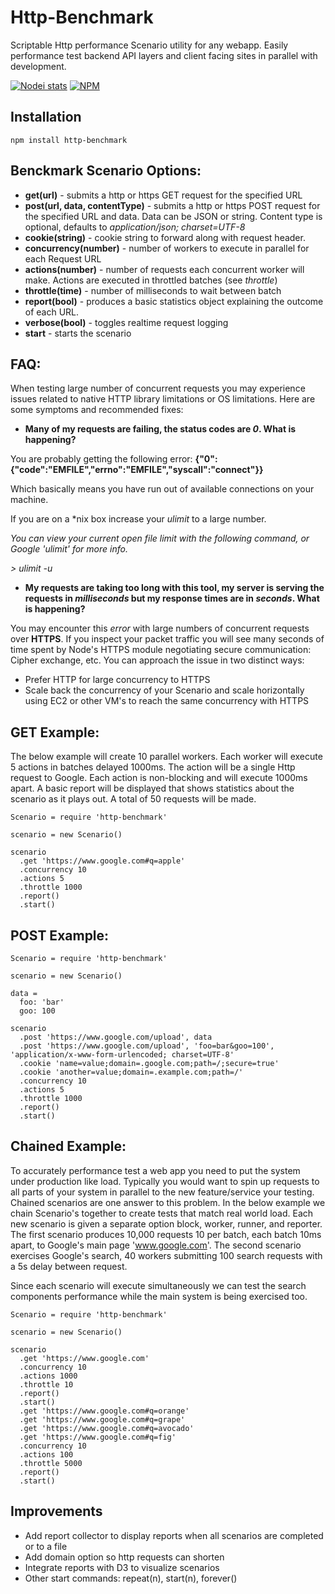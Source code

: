 Http-Benchmark
=============

Scriptable Http performance Scenario utility for any webapp. Easily performance test backend API layers and client facing sites in parallel with development.

[![Nodei stats](https://nodei.co/npm/http-benchmark.png?downloads=true)](https://npmjs.org/package/http-benchmark)
[![NPM](https://nodei.co/npm-dl/http-benchmark.png)](https://npmjs.org/package/http-benchmark)

## Installation
    npm install http-benchmark

## __Benckmark Scenario Options__:

 - __get(url)__ - submits a http or https GET request for the specified URL
 - __post(url, data, contentType)__ - submits a http or https POST request for the specified URL and data. Data can be JSON or string. Content type is optional, defaults to _application/json; charset=UTF-8_
 - __cookie(string)__ - cookie string to forward along with request header.
 - __concurrency(number)__ - number of workers to execute in parallel for each Request URL
 - __actions(number)__ - number of requests each concurrent worker will make. Actions are executed in throttled batches (see _throttle_)
 - __throttle(time)__ - number of milliseconds to wait between batch
 - __report(bool)__ - produces a basic statistics object explaining the outcome of each URL.
 - __verbose(bool)__ - toggles realtime request logging
 - __start__ - starts the scenario

## FAQ:
When testing large number of concurrent requests you may experience issues related to native HTTP library limitations or OS limitations. Here are some symptoms and recommended fixes:
 - __Many of my requests are failing, the status codes are _0_. What is happening?__

 You are probably getting the following error: __{"0":{"code":"EMFILE","errno":"EMFILE","syscall":"connect"}}__

 Which basically means you have run out of available connections on your machine.

 If you are on a *nix box increase your _ulimit_ to a large number.

 _You can view your current open file limit with the following command, or Google 'ulimit' for more info._

 _> ulimit -u_

 - __My requests are taking too long with this tool, my server is serving the requests in _milliseconds_ but my response times are in _seconds_. What is happening?__

 You may encounter this _error_ with large numbers of concurrent requests over __HTTPS__. If you inspect your packet traffic you will see many seconds of time spent by Node's HTTPS module negotiating secure communication: Cipher exchange, etc.
 You can approach the issue in two distinct ways:
  - Prefer HTTP for large concurrency to HTTPS
  - Scale back the concurrency of your Scenario and scale horizontally using EC2 or other VM's to reach the same concurrency with HTTPS

## GET Example:
The below example will create 10 parallel workers. Each worker will execute 5 actions in batches delayed 1000ms. The action will be a single Http request to Google. Each action is non-blocking and will execute 1000ms apart. A basic report will be displayed that shows statistics about the scenario as it plays out. A total of 50 requests will be made.

    Scenario = require 'http-benchmark'

    scenario = new Scenario()

    scenario
      .get 'https://www.google.com#q=apple'
      .concurrency 10
      .actions 5
      .throttle 1000
      .report()
      .start()

## POST Example:

    Scenario = require 'http-benchmark'

    scenario = new Scenario()

    data =
      foo: 'bar'
      goo: 100

    scenario
      .post 'https://www.google.com/upload', data
      .post 'https://www.google.com/upload', 'foo=bar&goo=100', 'application/x-www-form-urlencoded; charset=UTF-8'
      .cookie 'name=value;domain=.google.com;path=/;secure=true'
      .cookie 'another=value;domain=.example.com;path=/'
      .concurrency 10
      .actions 5
      .throttle 1000
      .report()
      .start()

## Chained Example:
To accurately performance test a web app you need to put the system under production like load. Typically you would want to spin up requests to all parts of your system in parallel to the new feature/service your testing. Chained scenarios are one answer to this problem. In the below example we chain Scenario's together to create tests that match real world load. Each new scenario is given a separate option block, worker, runner, and reporter. The first scenario produces 10,000 requests 10 per batch, each batch 10ms apart, to Google's main page 'www.google.com'. The second scenario exercises Google's search, 40 workers submitting 100 search requests with a 5s delay between request.

Since each scenario will execute simultaneously we can test the search components performance while the main system is being exercised too.

    Scenario = require 'http-benchmark'

    scenario = new Scenario()

    scenario
      .get 'https://www.google.com'
      .concurrency 10
      .actions 1000
      .throttle 10
      .report()
      .start()
      .get 'https://www.google.com#q=orange'
      .get 'https://www.google.com#q=grape'
      .get 'https://www.google.com#q=avocado'
      .get 'https://www.google.com#q=fig'
      .concurrency 10
      .actions 100
      .throttle 5000
      .report()
      .start()

## Improvements
 - Add report collector to display reports when all scenarios are completed or to a file
 - Add domain option so http requests can shorten
 - Integrate reports with D3 to visualize scenarios
 - Other start commands: repeat(n), start(n), forever()


